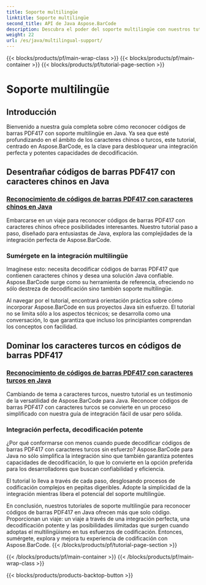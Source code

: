 ```yaml
---
title: Soporte multilingüe
linktitle: Soporte multilingüe
second_title: API de Java Aspose.BarCode
description: Descubra el poder del soporte multilingüe con nuestros tutoriales sobre cómo reconocer códigos de barras PDF417. Sumérjase en la codificación Java con Aspose.BarCode para una integración perfecta.
weight: 22
url: /es/java/multilingual-support/
---
```


{{< blocks/products/pf/main-wrap-class >}}
{{< blocks/products/pf/main-container >}}
{{< blocks/products/pf/tutorial-page-section >}}

# Soporte multilingüe


## Introducción
Bienvenido a nuestra guía completa sobre cómo reconocer códigos de barras PDF417 con soporte multilingüe en Java. Ya sea que esté profundizando en el ámbito de los caracteres chinos o turcos, este tutorial, centrado en Aspose.BarCode, es la clave para desbloquear una integración perfecta y potentes capacidades de decodificación.

## Desentrañar códigos de barras PDF417 con caracteres chinos en Java
### [Reconocimiento de códigos de barras PDF417 con caracteres chinos en Java](./recognizing-pdf417-chinese-characters/)

Embarcarse en un viaje para reconocer códigos de barras PDF417 con caracteres chinos ofrece posibilidades interesantes. Nuestro tutorial paso a paso, diseñado para entusiastas de Java, explora las complejidades de la integración perfecta de Aspose.BarCode.

### Sumérgete en la integración multilingüe
Imagínese esto: necesita decodificar códigos de barras PDF417 que contienen caracteres chinos y desea una solución Java confiable. Aspose.BarCode surge como su herramienta de referencia, ofreciendo no sólo destreza de decodificación sino también soporte multilingüe.

Al navegar por el tutorial, encontrará orientación práctica sobre cómo incorporar Aspose.BarCode en sus proyectos Java sin esfuerzo. El tutorial no se limita sólo a los aspectos técnicos; se desarrolla como una conversación, lo que garantiza que incluso los principiantes comprendan los conceptos con facilidad.

## Dominar los caracteres turcos en códigos de barras PDF417
### [Reconocimiento de códigos de barras PDF417 con caracteres turcos en Java](./recognizing-pdf417-turkish-characters/)

Cambiando de tema a caracteres turcos, nuestro tutorial es un testimonio de la versatilidad de Aspose.BarCode para Java. Reconocer códigos de barras PDF417 con caracteres turcos se convierte en un proceso simplificado con nuestra guía de integración fácil de usar pero sólida.

### Integración perfecta, decodificación potente
¿Por qué conformarse con menos cuando puede decodificar códigos de barras PDF417 con caracteres turcos sin esfuerzo? Aspose.BarCode para Java no sólo simplifica la integración sino que también garantiza potentes capacidades de decodificación, lo que lo convierte en la opción preferida para los desarrolladores que buscan confiabilidad y eficiencia.

El tutorial lo lleva a través de cada paso, desglosando procesos de codificación complejos en pepitas digeribles. Adopte la simplicidad de la integración mientras libera el potencial del soporte multilingüe.

En conclusión, nuestros tutoriales de soporte multilingüe para reconocer códigos de barras PDF417 en Java ofrecen más que solo código. Proporcionan un viaje: un viaje a través de una integración perfecta, una decodificación potente y las posibilidades ilimitadas que surgen cuando adoptas el multilingüismo en tus esfuerzos de codificación. Entonces, sumérgete, explora y mejora tu experiencia de codificación con Aspose.BarCode.
{{< /blocks/products/pf/tutorial-page-section >}}

{{< /blocks/products/pf/main-container >}}
{{< /blocks/products/pf/main-wrap-class >}}

{{< blocks/products/products-backtop-button >}}
